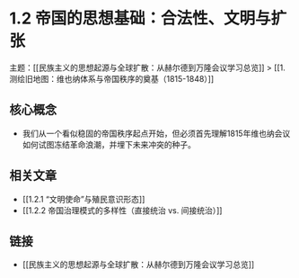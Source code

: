 # 1.2 帝国的思想基础：合法性、文明与扩张

主题：[[民族主义的思想起源与全球扩散：从赫尔德到万隆会议学习总览]] > [[1. 测绘旧地图：维也纳体系与帝国秩序的奠基（1815-1848）]]

## 核心概念

- 我们从一个看似稳固的帝国秩序起点开始，但必须首先理解1815年维也纳会议如何试图冻结革命浪潮，并埋下未来冲突的种子。

## 相关文章

- [[1.2.1 “文明使命”与殖民意识形态]]
- [[1.2.2 帝国治理模式的多样性（直接统治 vs. 间接统治）]]

## 链接

- [[民族主义的思想起源与全球扩散：从赫尔德到万隆会议学习总览]]

